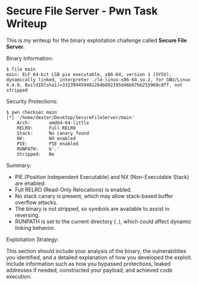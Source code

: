 # Secure File Server - Pwn Task Writeup

This is my writeup for the binary exploitation challenge called **Secure File Server**.

Binary Information:

```
$ file main
main: ELF 64-bit LSB pie executable, x86-64, version 1 (SYSV), dynamically linked, interpreter ./ld-linux-x86-64.so.2, for GNU/Linux 4.4.0, BuildID[sha1]=332399459481264b892195d46b87bb255968c8ff, not stripped
```

Security Protections:

```
$ pwn checksec main
[*] '/home/dexter/Desktop/SecureFileServer/main'
    Arch:       amd64-64-little
    RELRO:      Full RELRO
    Stack:      No canary found
    NX:         NX enabled
    PIE:        PIE enabled
    RUNPATH:    b'.'
    Stripped:   No
```

Summary:

- PIE (Position Independent Executable) and NX (Non-Executable Stack) are enabled.
- Full RELRO (Read-Only Relocations) is enabled.
- No stack canary is present, which may allow stack-based buffer overflow attacks.
- The binary is not stripped, so symbols are available to assist in reversing.
- RUNPATH is set to the current directory (`.`), which could affect dynamic linking behavior.

Exploitation Strategy:

This section should include your analysis of the binary, the vulnerabilities you identified, and a detailed explanation of how you developed the exploit. Include information such as how you bypassed protections, leaked addresses if needed, constructed your payload, and achieved code execution.
